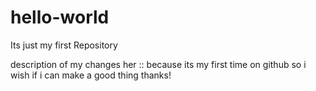 # hello-world

Its just my first Repository

description of my changes her :: because its my first time on github so i wish if i can make a good thing thanks!
